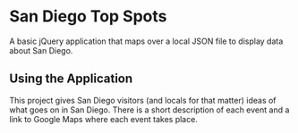 # San Diego Top Spots

A basic jQuery application that maps over a local JSON file to display data about San Diego.

## Using the Application

This project gives San Diego visitors (and locals for that matter) ideas of what goes on in San Diego. There is a short description of each event and a link to Google Maps where each event takes place.